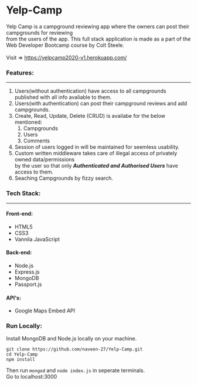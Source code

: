 # Yelp-Camp
  
Yelp Camp is a campground reviewing app where the owners can post their campgrounds for reviewing <br>
from the users of the app. This full stack application is made as a part of the <br>
Web Developer Bootcamp course by Colt Steele. <br>
<br>
Visit => https://yelpcamp2020-v1.herokuapp.com/

### Features:
<hr>

1. Users(without authentication) have access to all campgrounds published with all info avaliable to them.
2. Users(with authentication) can post their campground reviews and add campgrounds.
3. Create, Read, Update, Delete (CRUD) is availabe for the below mentioned:
    1. Campgrounds
    2. Users
    3. Comments
4. Session of users logged in will be maintained for seemless usability.
5. Custom written middleware takes care of illegal access of privately owned data/permissions <br>
   by the user so that only ***Authenticated and Authorised Users*** have access to them.
6. Seaching Campgrounds by fizzy search.

### Tech Stack:
<hr>

#### Front-end:
- HTML5
- CSS3
- Vannila JavaScript

#### Back-end:
- Node.js
- Express.js
- MongoDB
- Passport.js

#### API's:
- Google Maps Embed API

### Run Locally:

Install MongoDB and Node.js locally on your machine.
```
git clone https://github.com/naveen-27/Yelp-Camp.git
cd Yelp-Camp
npm install
```
Then run ```mongod``` and ```node index.js``` in seperate terminals. <br>
Go to localhost:3000
